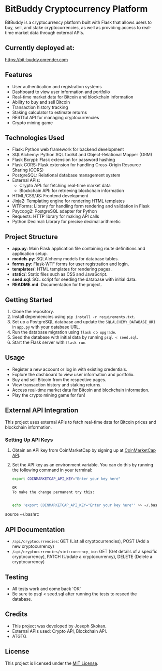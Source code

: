 # BitBuddy Cryptocurrency Platform

BitBuddy is a cryptocurrency platform built with Flask that allows users to buy, sell, and stake cryptocurrencies, as well as providing access to real-time market data through external APIs.

## Currently deployed at: 
https://bit-buddy.onrender.com

## Features

- User authentication and registration systems
- Dashboard to view user information and portfolio
- Real-time market data for Bitcoin and blockchain information
- Ability to buy and sell Bitcoin
- Transaction history tracking
- Staking calculator to estimate returns
- RESTful API for managing cryptocurrencies
- Crypto mining game

## Technologies Used

- Flask: Python web framework for backend development
- SQLAlchemy: Python SQL toolkit and Object-Relational Mapper (ORM)
- Flask Bcrypt: Flask extension for password hashing
- Flask CORS: Flask extension for handling Cross-Origin Resource Sharing (CORS)
- PostgreSQL: Relational database management system
- External APIs:
  - Crypto API: for fetching real-time market data
  - Blockchain API: for retrieving blockchain information
- HTML/CSS/JS: Frontend development
- Jinja2: Templating engine for rendering HTML templates
- WTForms: Library for handling form rendering and validation in Flask
- Psycopg2: PostgreSQL adapter for Python
- Requests: HTTP library for making API calls
- Python Decimal: Library for precise decimal arithmetic

## Project Structure

- **app.py**: Main Flask application file containing route definitions and application setup.
- **models.py**: SQLAlchemy models for database tables.
- **forms.py**: Flask-WTF forms for user registration and login.
- **templates/**: HTML templates for rendering pages.
- **static/**: Static files such as CSS and JavaScript.
- **seed.sql**: SQL script for seeding the database with initial data.
- **README.md**: Documentation for the project.

## Getting Started

1. Clone the repository.
2. Install dependencies using `pip install -r requirements.txt`.
3. Set up a PostgreSQL database and update the `SQLALCHEMY_DATABASE_URI` in `app.py` with your database URL.
4. Run the database migration using `flask db upgrade`.
5. Seed the database with initial data by running `psql < seed.sql`.
6. Start the Flask server with `flask run`.

## Usage

- Register a new account or log in with existing credentials.
- Explore the dashboard to view user information and portfolio.
- Buy and sell Bitcoin from the respective pages.
- View transaction history and staking returns.
- Access real-time market data for Bitcoin and blockchain information.
- Play the crypto mining game for fun!

## External API Integration

This project uses external APIs to fetch real-time data for Bitcoin prices and blockchain information. 

### Setting Up API Keys

1. Obtain an API key from CoinMarketCap by signing up at [CoinMarketCap API](https://pro.coinmarketcap.com/signup/).

2. Set the API key as an environment variable. You can do this by running the following command in your terminal:

   ```sh
   export COINMARKETCAP_API_KEY="Enter your key here"

   OR 
   To make the change permanent try this:


   echo 'export COINMARKETCAP_API_KEY="Enter your key here"' >> ~/.bashrc
source ~/.bashrc

## API Documentation

- `/api/cryptocurrencies`: GET (List all cryptocurrencies), POST (Add a new cryptocurrency)
- `/api/cryptocurrencies/<int:currency_id>`: GET (Get details of a specific cryptocurrency), PATCH (Update a cryptocurrency), DELETE (Delete a cryptocurrency)

## Testing

- All tests work and come back 'OK' 
- Be sure to psql < seed.sql after running the tests to reseed the database.

## Credits

- This project was developed by Joseph Skokan.
- External APIs used: Crypto API, Blockchain API.
- ATGTG.

## License

This project is licensed under the [MIT License](https://opensource.org/licenses/MIT).
